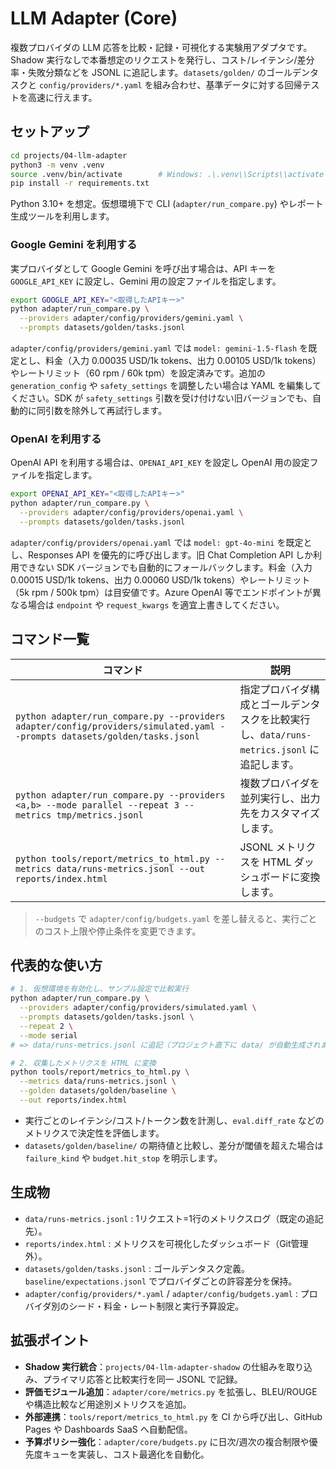 # LLM Adapter (Core)

複数プロバイダの LLM 応答を比較・記録・可視化する実験用アダプタです。Shadow 実行なしで本番想定のリクエストを発行し、コスト/レイテンシ/差分率・失敗分類などを JSONL に追記します。`datasets/golden/` のゴールデンタスクと `config/providers/*.yaml` を組み合わせ、基準データに対する回帰テストを高速に行えます。

## セットアップ

```bash
cd projects/04-llm-adapter
python3 -m venv .venv
source .venv/bin/activate        # Windows: .\.venv\\Scripts\\activate
pip install -r requirements.txt
```

Python 3.10+ を想定。仮想環境下で CLI (`adapter/run_compare.py`) やレポート生成ツールを利用します。

### Google Gemini を利用する


実プロバイダとして Google Gemini を呼び出す場合は、API キーを `GOOGLE_API_KEY` に設定し、Gemini 用の設定ファイルを指定します。

```bash
export GOOGLE_API_KEY="<取得したAPIキー>"
python adapter/run_compare.py \
  --providers adapter/config/providers/gemini.yaml \
  --prompts datasets/golden/tasks.jsonl
```

`adapter/config/providers/gemini.yaml` では `model: gemini-1.5-flash` を既定とし、料金（入力 0.00035 USD/1k tokens、出力 0.00105 USD/1k tokens）やレートリミット（60 rpm / 60k tpm）を設定済みです。追加の `generation_config` や `safety_settings` を調整したい場合は YAML を編集してください。SDK が `safety_settings` 引数を受け付けない旧バージョンでも、自動的に同引数を除外して再試行します。

### OpenAI を利用する

OpenAI API を利用する場合は、`OPENAI_API_KEY` を設定し OpenAI 用の設定ファイルを指定します。

```bash
export OPENAI_API_KEY="<取得したAPIキー>"
python adapter/run_compare.py \
  --providers adapter/config/providers/openai.yaml \
  --prompts datasets/golden/tasks.jsonl
```

`adapter/config/providers/openai.yaml` では `model: gpt-4o-mini` を既定とし、Responses API を優先的に呼び出します。旧 Chat Completion API しか利用できない SDK バージョンでも自動的にフォールバックします。料金（入力 0.00015 USD/1k tokens、出力 0.00060 USD/1k tokens）やレートリミット（5k rpm / 500k tpm）は目安値です。Azure OpenAI 等でエンドポイントが異なる場合は `endpoint` や `request_kwargs` を適宜上書きしてください。

## コマンド一覧

| コマンド | 説明 |
| --- | --- |
| `python adapter/run_compare.py --providers adapter/config/providers/simulated.yaml --prompts datasets/golden/tasks.jsonl` | 指定プロバイダ構成とゴールデンタスクを比較実行し、`data/runs-metrics.jsonl` に追記します。 |
| `python adapter/run_compare.py --providers <a,b> --mode parallel --repeat 3 --metrics tmp/metrics.jsonl` | 複数プロバイダを並列実行し、出力先をカスタマイズします。 |
| `python tools/report/metrics_to_html.py --metrics data/runs-metrics.jsonl --out reports/index.html` | JSONL メトリクスを HTML ダッシュボードに変換します。 |

> `--budgets` で `adapter/config/budgets.yaml` を差し替えると、実行ごとのコスト上限や停止条件を変更できます。

## 代表的な使い方

```bash
# 1. 仮想環境を有効化し、サンプル設定で比較実行
python adapter/run_compare.py \
  --providers adapter/config/providers/simulated.yaml \
  --prompts datasets/golden/tasks.jsonl \
  --repeat 2 \
  --mode serial
# => data/runs-metrics.jsonl に追記（プロジェクト直下に data/ が自動生成されます）

# 2. 収集したメトリクスを HTML に変換
python tools/report/metrics_to_html.py \
  --metrics data/runs-metrics.jsonl \
  --golden datasets/golden/baseline \
  --out reports/index.html
```

- 実行ごとのレイテンシ/コスト/トークン数を計測し、`eval.diff_rate` などのメトリクスで決定性を評価します。
- `datasets/golden/baseline/` の期待値と比較し、差分が閾値を超えた場合は `failure_kind` や `budget.hit_stop` を明示します。

## 生成物

- `data/runs-metrics.jsonl` : 1リクエスト=1行のメトリクスログ（既定の追記先）。
- `reports/index.html` : メトリクスを可視化したダッシュボード（Git管理外）。
- `datasets/golden/tasks.jsonl` : ゴールデンタスク定義。`baseline/expectations.jsonl` でプロバイダごとの許容差分を保持。
- `adapter/config/providers/*.yaml` / `adapter/config/budgets.yaml` : プロバイダ別のシード・料金・レート制限と実行予算設定。

## 拡張ポイント

- **Shadow 実行統合**：`projects/04-llm-adapter-shadow` の仕組みを取り込み、プライマリ応答と比較実行を同一 JSONL で記録。
- **評価モジュール追加**：`adapter/core/metrics.py` を拡張し、BLEU/ROUGE や構造比較など用途別メトリクスを追加。
- **外部連携**：`tools/report/metrics_to_html.py` を CI から呼び出し、GitHub Pages や Dashboards SaaS へ自動配信。
- **予算ポリシー強化**：`adapter/core/budgets.py` に日次/週次の複合制限や優先度キューを実装し、コスト最適化を自動化。
